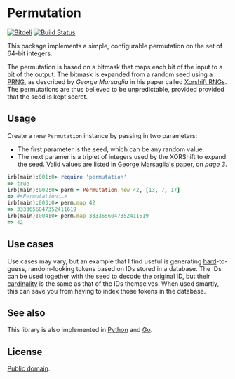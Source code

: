 # Permutation

[![Bitdeli](https://d2weczhvl823v0.cloudfront.net/attilaolah/permutation.rb/trend.png)](https://bitdeli.com/free "Bitdeli Badge")
[![Build Status](https://travis-ci.org/attilaolah/permutation.rb.png?branch=master)](https://travis-ci.org/attilaolah/permutation.rb)

This package implements a simple, configurable permutation on the set of 64-bit
integers.

The permutation is based on a bitmask that maps each bit of the input to a bit
of the output. The bitmask is expanded from a random seed using a [PRNG][1], as
described by *George Marsaglia* in his paper called [Xorshift RNGs][2]. The
permutations are thus believed to be unpredictable, provided provided that the
seed is kept secret.

[1]: //en.wikipedia.org/wiki/Pseudorandom_number_generator
[2]: http://www.jstatsoft.org/v08/i14/paper

## Usage

Create a new `Permutation` instance by passing in two parameters:

* The first parameter is the seed, which can be any random value.
* The next paramer is a triplet of integers used by the XORShift to expand the
  seed. Valid values are listed in [George Marsaglia's paper][2], on *page 3*.

```ruby
irb(main):001:0> require 'permutation'
=> true
irb(main):002:0> perm = Permutation.new 42, [13, 7, 17]
=> #<Permutation:…>
irb(main):003:0> perm.map 42
=> 3333656047352411619
irb(main):004:0> perm.map 3333656047352411619
=> 42
```

## Use cases

Use cases may vary, but an example that I find useful is generating
[hard][4]-to-guess, random-looking tokens based on IDs stored in a database.
The IDs can be used together with the seed to decode the original ID, but their
[cardinality][5] is the same as that of the IDs themselves. When used smartly,
this can save you from having to index those tokens in the database.

[4]: //en.wikipedia.org/wiki/NP-hard
[5]: //en.wikipedia.org/wiki/Cardinality

## See also

This library is also implemented in [Python][7] and [Go][6].

[6]: //github.com/attilaolah/permutation.go
[7]: //github.com/attilaolah/permutation.py

## License

[Public domain][3].

[3]: //github.com/attilaolah/permutation.go/blob/master/LICENSE
